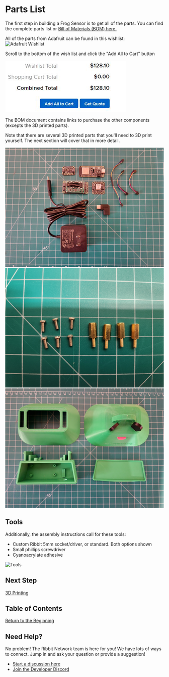 # Parts List

The first step in building a Frog Sensor is to get all of the parts. You can find the complete parts list or [Bill of Materials (BOM) here.](../../ribbit_network_frog_sensor_bom.csv)

All of the parts from Adafruit can be found in this wishlist:
![Adafruit Wishlist](http://www.adafruit.com/wishlists/574723)

Scroll to the bottom of the wish list and click the "Add All to Cart" button

![Wishlist](images/wishlist.jpg)

The BOM document contains links to purchase the other components (excepts the 3D printed parts).

Note that there are several 3D printed parts that you'll need to 3D print yourself. The next section will cover that in more detail.

![Electronic Components](images/electric_components.jpg)
![Hardware](images/hardware.jpg)
![Enclosure Components](images/enclosure_components.jpg)

## Tools

Additionally, the assembly instructions call for these tools:

* Custom Ribbit 5mm socket/driver, or standard.  Both options shown
* Small phillips screwdriver
* Cyanoacrylate adhesive

![Tools](images/tools3.jpg)

## Next Step

[3D Printing](../2-3d-printing/2-3d-printing.md)

## Table of Contents

[Return to the Beginning](../index.md)

## Need Help?

No problem! The Ribbit Network team is here for you! We have lots of ways to connect. Jump in and ask your question or provide a suggestion!

* [Start a discussion here](https://github.com/Ribbit-Network/ribbit-network-frog-sensor/discussions/new)
* [Join the Developer Discord](https://discord.gg/vq8PkDb2TC)
